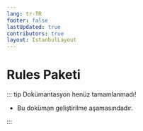 ```yaml
---
lang: tr-TR
footer: false
lastUpdated: true
contributors: true
layout: IstanbulLayout
---
```


# Rules Paketi

::: tip Dokümantasyon henüz tamamlanmadı!

- Bu doküman geliştirilme aşamasındadır.

:::